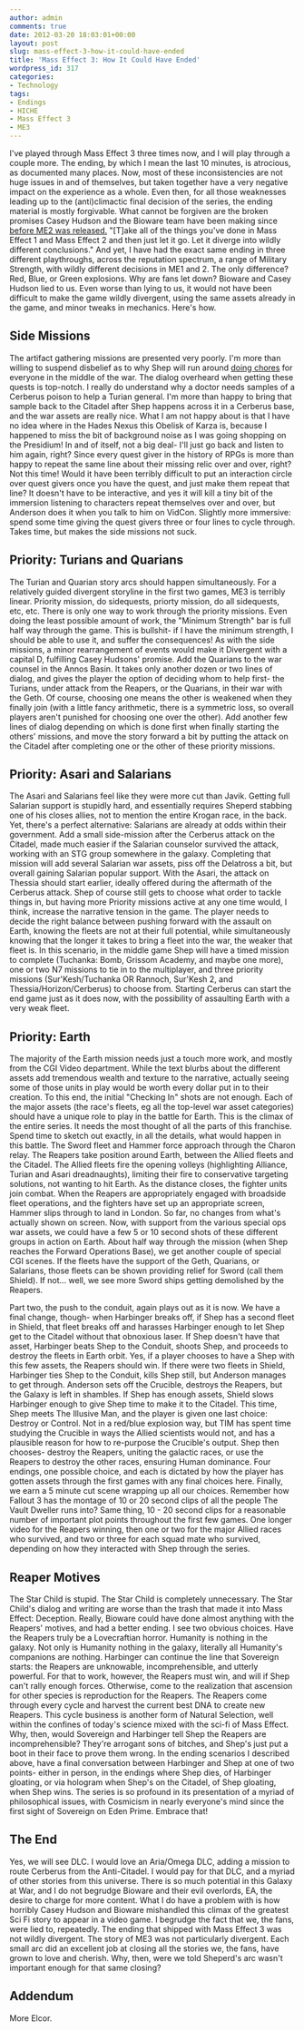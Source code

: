```yaml
---
author: admin
comments: true
date: 2012-03-20 18:03:01+00:00
layout: post
slug: mass-effect-3-how-it-could-have-ended
title: 'Mass Effect 3: How It Could Have Ended'
wordpress_id: 317
categories:
- Technology
tags:
- Endings
- HICHE
- Mass Effect 3
- ME3
---
```


I've played through Mass Effect 3 three times now, and I will play through a couple more. The ending, by which I mean the last 10 minutes, is atrocious, as documented many places. Now, most of these inconsistencies are not huge issues in and of themselves, but taken together have a very negative impact on the experience as a whole. Even then, for all those weaknesses leading up to the (anti)climactic final decision of the series, the ending material is mostly forgivable. What cannot be forgiven are the broken promises Casey Hudson and the Bioware team have been making since [before ME2 was released.](http://au.xbox360.ign.com/articles/105/1055366p2.html) "[T]ake all of the things you've done in Mass Effect 1 and Mass Effect 2 and then just let it go. Let it diverge into wildly different conclusions." And yet, I have had the exact same ending in three different playthroughs, across the reputation spectrum, a range of Military Strength, with wildly different decisions in ME1 and 2. The only difference? Red, Blue, or Green explosions. Why are fans let down? Bioware and Casey Hudson lied to us. Even worse than lying to us, it would not have been difficult to make the game wildly divergent, using the same assets already in the game, and minor tweaks in mechanics. Here's how.

<!-- more -->

## Side Missions


The artifact gathering missions are presented very poorly. I'm more than willing to suspend disbelief as to why Shep will run around [doing chores](http://penny-arcade.com/comic/2012/03/07) for everyone in the middle of the war. The dialog overheard when getting these quests is top-notch. I really do understand why a doctor needs samples of a Cerberus poison to help a Turian general. I'm more than happy to bring that sample back to the Citadel after Shep happens across it in a Cerberus base, and the war assets are really nice. What I am not happy about is that I have no idea where in the Hades Nexus this Obelisk of Karza is, because I happened to miss the bit of background noise as I was going shopping on the Presidium! In and of itself, not a big deal- I'll just go back and listen to him again, right? Since every quest giver in the history of RPGs is more than happy to repeat the same line about their missing relic over and over, right? Not this time! Would it have been terribly difficult to put an interaction circle over quest givers once you have the quest, and just make them repeat that line? It doesn't have to be interactive, and yes it will kill a tiny bit of the immersion listening to characters repeat themselves over and over, but Anderson does it when you talk to him on VidCon. Slightly more immersive: spend some time giving the quest givers three or four lines to cycle through. Takes time, but makes the side missions not suck.


## Priority: Turians and Quarians


The Turian and Quarian story arcs should happen simultaneously. For a relatively guided divergent storyline in the first two games, ME3 is terribly linear. Priority mission, do sidequests, priorty mission, do all sidequests, etc, etc. There is only one way to work through the priority missions. Even doing the least possible amount of work, the "Minimum Strength" bar is full half way through the game. This is bullshit- if I have the minimum strength, I should be able to use it, and suffer the consequences! As with the side missions, a minor rearrangement of events would make it Divergent with a capital D, fulfilling Casey Hudsons' promise. Add the Quarians to the war counsel in the Annos Basin. It takes only another dozen or two lines of dialog, and gives the player the option of deciding whom to help first- the Turians, under attack from the Reapers, or the Quarians, in their war with the Geth. Of course, choosing one means the other is weakened when they finally join (with a little fancy arithmetic, there is a symmetric loss, so overall players aren't punished for choosing one over the other). Add another few lines of dialog depending on which is done first when finally starting the others' missions, and move the story forward a bit by putting the attack on the Citadel after completing one or the other of these priority missions.


## Priority: Asari and Salarians


The Asari and Salarians feel like they were more cut than Javik. Getting full Salarian support is stupidly hard, and essentially requires Sheperd stabbing one of his closes allies, not to mention the entire Krogan race, in the back. Yet, there's a perfect alternative: Salarians are already at odds within their government. Add a small side-mission after the Cerberus attack on the Citadel, made much easier if the Salarian counselor survived the attack, working with an STG group somewhere in the galaxy. Completing that mission will add several Salarian war assets, piss off the Delatross a bit, but overall gaining Salarian popular support. With the Asari, the attack on Thessia should start earlier, ideally offered during the aftermath of the Cerberus attack. Shep of course still gets to choose what order to tackle things in, but having more Priority missions active at any one time would, I think, increase the narrative tension in the game. The player needs to decide the right balance between pushing forward with the assault on Earth, knowing the fleets are not at their full potential, while simultaneously knowing that the longer it takes to bring a fleet into the war, the weaker that fleet is. In this scenario, in the middle game Shep will have a timed mission to complete (Tuchanka: Bomb, Grissom Academy, and maybe one more), one or two N7 missions to tie in to the multiplayer, and three priority missions (Sur'Kesh/Tuchanka OR Rannoch, Sur'Kesh 2, and Thessia/Horizon/Cerberus) to choose from. Starting Cerberus can start the end game just as it does now, with the possibility of assaulting Earth with a very weak fleet.


## Priority: Earth


The majority of the Earth mission needs just a touch more work, and mostly from the CGI Video department. While the text blurbs about the different assets add tremendous wealth and texture to the narrative, actually seeing some of those units in play would be worth every dollar put in to their creation. To this end, the initial "Checking In" shots are not enough. Each of the major assets (the race's fleets, eg all the top-level war asset categories) should have a unique role to play in the battle for Earth. This is the climax of the entire series. It needs the most thought of all the parts of this franchise. Spend time to sketch out exactly, in all the details, what would happen in this battle. The Sword fleet and Hammer force approach through the Charon relay. The Reapers take position around Earth, between the Allied fleets and the Citadel. The Allied fleets fire the opening volleys (highlighting Alliance, Turian and Asari dreadnaughts), limiting their fire to conservative targeting solutions, not wanting to hit Earth. As the distance closes, the fighter units join combat. When the Reapers are appropriately engaged with broadside fleet operations, and the fighters have set up an appropriate screen, Hammer slips through to land in London. So far, no changes from what's actually shown on screen. Now, with support from the various special ops war assets, we could have a few 5 or 10 second shots of these different groups in action on Earth. About half way through the mission (when Shep reaches the Forward Operations Base), we get another couple of special CGI scenes. If the fleets have the support of the Geth, Quarians, or Salarians, those fleets can be shown providing relief for Sword (call them Shield). If not... well, we see more Sword ships getting demolished by the Reapers.

Part two, the push to the conduit, again plays out as it is now. We have a final change, though- when Harbinger breaks off, if Shep has a second fleet in Shield, that fleet breaks off and harasses Harbinger enough to let Shep get to the Citadel without that obnoxious laser. If Shep doesn't have that asset, Harbinger beats Shep to the Conduit, shoots Shep, and proceeds to destroy the fleets in Earth orbit. Yes, if a player chooses to have a Shep with this few assets, the Reapers should win. If there were two fleets in Shield, Harbinger ties Shep to the Conduit, kills Shep still, but Anderson manages to get through. Anderson sets off the Crucible, destroys the Reapers, but the Galaxy is left in shambles. If Shep has enough assets, Shield slows Harbinger enough to give Shep time to make it to the Citadel. This time, Shep meets The Illusive Man, and the player is given one last choice: Destroy or Control. Not in a red/blue explosion way, but TIM has spent time studying the Crucible in ways the Allied scientists would not, and has a plausible reason for how to re-purpose the Crucible's output. Shep then chooses- destroy the Reapers, uniting the galactic races, or use the Reapers to destroy the other races, ensuring Human dominance. Four endings, one possible choice, and each is dictated by how the player has gotten assets through the first games with any final choices here. Finally, we earn a 5 minute cut scene wrapping up all our choices. Remember how Fallout 3 has the montage of 10 or 20 second clips of all the people The Vault Dweller runs into? Same thing, 10 - 20 second clips for a reasonable number of important plot points throughout the first few games. One longer video for the Reapers winning, then one or two for the major Allied races who survived, and two or three for each squad mate who survived, depending on how they interacted with Shep through the series.


## Reaper Motives


The Star Child is stupid. The Star Child is completely unnecessary. The Star Child's dialog and writing are worse than the trash that made it into Mass Effect: Deception. Really, Bioware could have done almost anything with the Reapers' motives, and had a better ending. I see two obvious choices. Have the Reapers truly be a Lovecraftian horror. Humanity is nothing in the galaxy. Not only is Humanity nothing in the galaxy, literally all Humanity's companions are nothing. Harbinger can continue the line that Sovereign starts: the Reapers are unknowable, incomprehensible, and utterly powerful. For that to work, however, the Reapers must win, and will if Shep can't rally enough forces. Otherwise, come to the realization that ascension for other species is reproduction for the Reapers. The Reapers come through every cycle and harvest the current best DNA to create new Reapers. This cycle business is another form of Natural Selection, well within the confines of today's science mixed with the sci-fi of Mass Effect. Why, then, would Sovereign and Harbinger tell Shep the Reapers are incomprehensible? They're arrogant sons of bitches, and Shep's just put a boot in their face to prove them wrong. In the ending scenarios I described above, have a final conversation between Harbinger and Shep at one of two points- either in person, in the endings where Shep dies, of Harbinger gloating, or via hologram when Shep's on the Citadel, of Shep gloating, when Shep wins. The series is so profound in its presentation of a myriad of philosophical issues, with Cosmicism in nearly everyone's mind since the first sight of Sovereign on Eden Prime. Embrace that! 


## The End


Yes, we will see DLC. I would love an Aria/Omega DLC, adding a mission to route Cerberus from the Anti-Citadel. I would pay for that DLC, and a myriad of other stories from this universe. There is so much potential in this Galaxy at War, and I do not begrudge Bioware and their evil overlords, EA, the desire to charge for more content. What I do have a problem with is how horribly Casey Hudson and Bioware mishandled this climax of the greatest Sci Fi story to appear in a video game. I begrudge the fact that we, the fans, were lied to, repeatedly. The ending that shipped with Mass Effect 3 was not wildly divergent. The story of ME3 was not particularly divergent. Each small arc did an excellent job at closing all the stories we, the fans, have grown to love and cherish. Why, then, were we told Sheperd's arc wasn't important enough for that same closing?


## Addendum


More Elcor.
